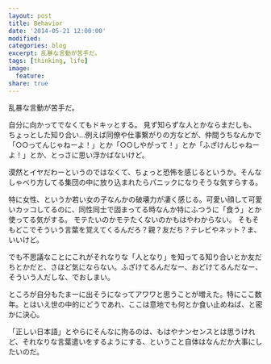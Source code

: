 ```yaml
---
layout: post
title: Behavior
date: '2014-05-21 12:00:00'
modified:
categories: blog
excerpt: 乱暴な言動が苦手だ。
tags: [thinking, life]
image:
  feature:
share: true
---
```


乱暴な言動が苦手だ。

自分に向かってでなくてもドキッとする。
見ず知らずな人とかならまだしも、ちょっとした知り合い…例えば同僚や仕事繋がりの方などが、仲間うちなんかで「○○ってんじゃねーよ！」とか「○○しやがって！」とか「ふざけんじゃねーよ！」とか、とっさに思い浮かばないけど。

漠然とイヤだわーというのではなくて、ちょっと恐怖を感じるというか。そんなしゃべり方してる集団の中に放り込まれたらパニックになりそうな気すらする。

特に女性、というか若い女の子なんかの破壊力が凄く感じる。可愛い顔して可愛いカッコしてるのに、同性同士で固まってる時なんか特にふつうに「食う」とか使ってる気がする。
モテたいのかモテたくないのかもはやわからない。
そもそもどこでそういう言葉を覚えてくるんだろ？親？友だち？テレビやネット？ま、いいけど。

でも不思議なことにこれがそれなりな「人となり」を知ってる知り合いとか友だちとかだと、さほど気にならない。ふざけてるんだなー、おどけてるんだなー、そういう人だしな、でおしまい。

ところが自分もたまーに出そうになってアワワと思うことが増えた。特にここ数年。とはいえ世の中的にどうであれ、ここは意地でも何とか食い止めねば、と密かに決心。

「正しい日本語」とやらにそんなに拘るのは、もはやナンセンスとは思うけれど、それなりな言葉遣いをするようにする、ということ自体はなんだか大事にしたいのだ。